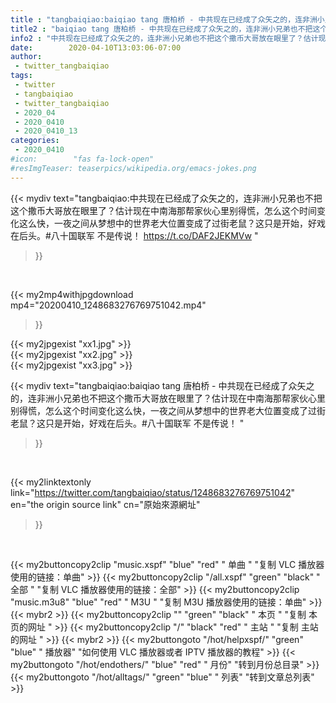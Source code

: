 ```yaml
---
title : "tangbaiqiao:baiqiao tang 唐柏桥 - 中共现在已经成了众矢之的，连非洲小兄弟也不把这个撒币大哥放在眼里了？估计现在中南海那帮家伙心里别得慌，怎么这个时间变化这么快，一夜之间从梦想中的世界老大位置变成了过街老鼠？这只是开始，好戏在后头。#八十国联军 不是传说！ "
title2 : "baiqiao tang 唐柏桥 - 中共现在已经成了众矢之的，连非洲小兄弟也不把这个撒币大哥放在眼里了？估计现在中南海那帮家伙心里别得慌，怎么这个时间变化这么快，一夜之间从梦想中的世界老大位置变成了过街老鼠？这只是开始，好戏在后头。#八十国联军 不是传说！ "
info2 : "中共现在已经成了众矢之的，连非洲小兄弟也不把这个撒币大哥放在眼里了？估计现在中南海那帮家伙心里别得慌，怎么这个时间变化这么快，一夜之间从梦想中的世界老大位置变成了过街老鼠？这只是开始，好戏在后头。#八十国联军 不是传说！ https://t.co/DAF2JEKMVw "
date:        2020-04-10T13:03:06-07:00
author:
 - twitter_tangbaiqiao
tags:
 - twitter
 - tangbaiqiao
 - twitter_tangbaiqiao
 - 2020_04
 - 2020_0410
 - 2020_0410_13
categories:
 - 2020_0410
#icon:        "fas fa-lock-open"
#resImgTeaser: teaserpics/wikipedia.org/emacs-jokes.png
---
```


{{< mydiv text="tangbaiqiao:中共现在已经成了众矢之的，连非洲小兄弟也不把这个撒币大哥放在眼里了？估计现在中南海那帮家伙心里别得慌，怎么这个时间变化这么快，一夜之间从梦想中的世界老大位置变成了过街老鼠？这只是开始，好戏在后头。#八十国联军 不是传说！ https://t.co/DAF2JEKMVw "
>}}
<br>


{{< my2mp4withjpgdownload mp4="20200410_1248683276769751042.mp4"
>}}

{{< my2jpgexist "xx1.jpg" >}}<br>
{{< my2jpgexist "xx2.jpg" >}}<br>
{{< my2jpgexist "xx3.jpg" >}}<br>



{{< mydiv text="tangbaiqiao:baiqiao tang 唐柏桥 - 中共现在已经成了众矢之的，连非洲小兄弟也不把这个撒币大哥放在眼里了？估计现在中南海那帮家伙心里别得慌，怎么这个时间变化这么快，一夜之间从梦想中的世界老大位置变成了过街老鼠？这只是开始，好戏在后头。#八十国联军 不是传说！ "
>}}
<br>

{{< my2linktextonly link="https://twitter.com/tangbaiqiao/status/1248683276769751042"
en="the origin source link" cn="原始來源網址"
>}}


<br>

{{< my2buttoncopy2clip "music.xspf"        "blue"   "red"    " 单曲 "  "复制 VLC 播放器使用的链接：单曲" >}} {{< my2buttoncopy2clip "/all.xspf"         "green"  "black"  " 全部 "  "复制 VLC 播放器使用的链接：全部" >}} {{< my2buttoncopy2clip "music.m3u8"        "blue"   "red"    " M3U  "    "复制 M3U 播放器使用的链接：单曲" >}} {{< mybr2 >}} {{< my2buttoncopy2clip ""                  "green"  "black"  " 本页 "    "复制 本页的网址 " >}} {{< my2buttoncopy2clip "/"                 "black"  "red"    " 主站 "    "复制 主站的网址 " >}} {{< mybr2 >}} {{< my2buttongoto      "/hot/helpxspf/"    "green"  "blue"   " 播放器" "如何使用 VLC 播放器或者 IPTV 播放器的教程" >}} {{< my2buttongoto      "/hot/endothers/"   "blue"   "red"    " 月份"   "转到月份总目录" >}} {{< my2buttongoto      "/hot/alltags/"     "green"  "blue"   " 列表"   "转到文章总列表" >}} 
